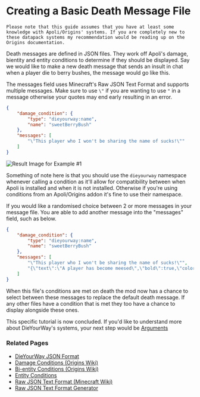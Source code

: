 # Creating a Basic Death Message File
`Please note that this guide assumes that you have at least some knowledge with Apoli/Origins' systems. If you are completely new to these datapack systems my recommendation would be reading up on the Origins documentation.`

Death messages are defined in JSON files. They work off Apoli's damage, bientity and entity conditions to determine if they should be displayed. Say we would like to make a new death message that sends an insult in chat when a player die to berry bushes, the message would go like this.

The messages field uses Minecraft's Raw JSON Text Format and supports multiple messages. Make sure to use `\"` if you are wanting to use `"` in a message otherwise your quotes may end early resulting in an error.

```json
{
    "damage_condition": {
        "type": "dieyourway:name",
        "name": "sweetBerryBush"
    },
    "messages": [
        "\"This player who I won't be sharing the name of sucks!\""
    ]
}
```
![Result Image for Example #1](https://i.imgur.com/1G2q9YZ.png)

Something of note here is that you should use the `dieyourway` namespace whenever calling a condition as it'll allow for compatibility between when Apoli is installed and when it is not installed. Otherwise if you're using conditions from an Apoli/Origins addon it's fine to use their namespace.

If you would like a randomised choice between 2 or more messages in your message file. You are able to add another message into the "messages" field, such as below.
```json
{
    "damage_condition": {
        "type": "dieyourway:name",
        "name": "sweetBerryBush"
    },
    "messages": [
        "\"This player who I won't be sharing the name of sucks!\"",
        "{\"text\":\"A player has become meesed\",\"bold\":true,\"color\":\"dark_red\"}"
    ]
}
```

When this file's conditions are met on death the mod now has a chance to select between these messages to replace the default death message. If any other files have a condition that is met they too have a chance to display alongside these ones.

This specific tutorial is now concluded. If you'd like to understand more about DieYourWay's systems, your next step would be [Arguments](arguments.md)

### Related Pages
- [DieYourWay JSON Format](../dieyourway_json.md)
- [Damage Conditions (Origins Wiki)](https://origins.readthedocs.io/en/latest/damage_conditions/)
- [Bi-entity Conditions (Origins Wiki)](https://origins.readthedocs.io/en/latest/bientity_conditions/)
- [Entity Conditions](../entity_conditions.md)
- [Raw JSON Text Format (Minecraft Wiki)](https://minecraft.fandom.com/wiki/Raw_JSON_text_format)
- [Raw JSON Text Format Generator](https://www.minecraftjson.com/)